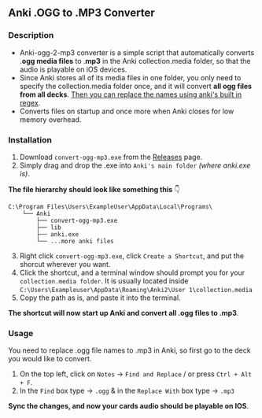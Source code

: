 ## Anki .OGG to .MP3 Converter

### Description

- Anki-ogg-2-mp3 converter is a simple script that automatically converts .**ogg media files** to .**mp3** in the Anki collection.media folder, so that the audio is playable on iOS devices.
- Since Anki stores all of its media files in one folder, you only need to specify the collection.media folder once, and it will convert **all ogg files from all decks**.
  [Then you can replace the names using anki's built in regex](#usage).
- Converts files on startup and once more when Anki closes for low memory overhead.

### Installation

1. Download `convert-ogg-mp3.exe` from the [Releases](https://github.com/aramrw/anki-ogg-2-mp3-converter/releases) page.
2. Simply drag and drop the .exe into `Anki's main folder` _(where anki.exe is)_.

**The file hierarchy should look like something this** 👇

```
C:\Program Files\Users\ExampleUser\AppData\Local\Programs\
    └── Anki
        ├── convert-ogg-mp3.exe
        ├── lib
        ├── anki.exe
        └── ...more anki files
```

3. Right click `convert-ogg-mp3.exe`, click `Create a Shortcut`, and put the shorcut wherever you want.
4. Click the shortcut, and a terminal window should prompt you for your `collection.media folder`. It is usually located inside `C:\Users\Exampleuser\AppData\Roaming\Anki2\User 1\collection.media`
5. Copy the path as is, and paste it into the terminal.

**The shortcut will now start up Anki and convert all .ogg files to .mp3**.

### Usage

You need to replace .ogg file names to .mp3 in Anki, so first go to the deck you would like to convert.

1. On the top left, click on `Notes` -> `Find and Replace` / or press `Ctrl + Alt + F`.
2. In the `Find` box type -> `.ogg` & in the `Replace With` box type -> `.mp3`

**Sync the changes, and now your cards audio should be playable on IOS**.

